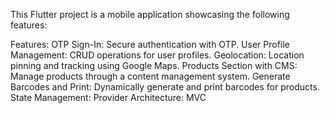 This Flutter project is a mobile application showcasing the following features:

Features:
OTP Sign-In: Secure authentication with OTP.
User Profile Management: CRUD operations for user profiles.
Geolocation: Location pinning and tracking using Google Maps.
Products Section with CMS: Manage products through a content management system.
Generate Barcodes and Print: Dynamically generate and print barcodes for products.
State Management: Provider
Architecture: MVC
